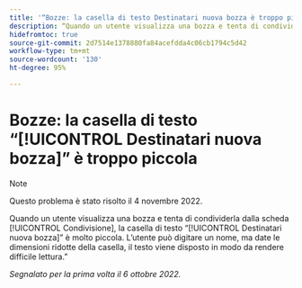 ```yaml
---
title: '“Bozze: la casella di testo Destinatari nuova bozza è troppo piccola”'
description: “Quando un utente visualizza una bozza e tenta di condividerla dalla scheda Condivisione, la casella di testo Nuovi destinatari bozza è molto piccola. L’utente può digitare un nome, ma date le dimensioni ridotte della casella, il testo viene disposto in modo da rendere difficile lettura.”
hidefromtoc: true
source-git-commit: 2d7514e1378880fa84acefdda4c06cb1794c5d42
workflow-type: tm+mt
source-wordcount: '130'
ht-degree: 95%

---
```



# Bozze: la casella di testo “[!UICONTROL Destinatari nuova bozza]” è troppo piccola

>[!NOTE]
>
>Questo problema è stato risolto il 4 novembre 2022.

<!--This article is on the WF and WFP TOCs-->

Quando un utente visualizza una bozza e tenta di condividerla dalla scheda [!UICONTROL Condivisione], la casella di testo “[!UICONTROL Destinatari nuova bozza]” è molto piccola. L’utente può digitare un nome, ma date le dimensioni ridotte della casella, il testo viene disposto in modo da rendere difficile lettura.”

_Segnalato per la prima volta il 6 ottobre 2022._

